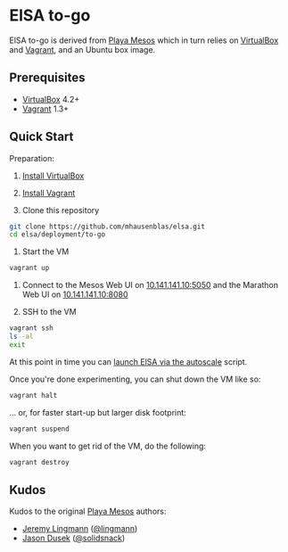 # ElSA to-go

ElSA to-go is derived from [Playa Mesos][1] which in turn relies on [VirtualBox][2] and [Vagrant][3], and an Ubuntu box image.

## Prerequisites

* [VirtualBox][2] 4.2+
* [Vagrant][3] 1.3+

## Quick Start

Preparation:

1. [Install VirtualBox](https://www.virtualbox.org/wiki/Downloads)

1. [Install Vagrant](http://www.vagrantup.com/downloads.html)

1. Clone this repository

  ```bash
  git clone https://github.com/mhausenblas/elsa.git
  cd elsa/deployment/to-go
  ```
1. Start the VM

  ```bash
  vagrant up
  ```

1. Connect to the Mesos Web UI on [10.141.141.10:5050](http://10.141.141.10:5050) and the Marathon Web UI on [10.141.141.10:8080](http://10.141.141.10:8080)

1. SSH to the VM

  ```bash
  vagrant ssh
  ls -al
  exit
  ```
  
At this point in time you can [launch ElSA via the autoscale](https://github.com/mhausenblas/elsa#launching-elsa-through-marathon) script. 

Once you're done experimenting, you can shut down the VM like so:

  ```bash
  vagrant halt
  ```
  
… or, for faster start-up but larger disk footprint:

  ```bash
  vagrant suspend
  ```

When you want to get rid of the VM, do the following:

  ```bash
  vagrant destroy
  ```


## Kudos

Kudos to the original [Playa Mesos][1] authors:
 
* [Jeremy Lingmann](https://github.com/lingmann) ([@lingmann](https://twitter.com/lingmann))
* [Jason Dusek](https://github.com/solidsnack) ([@solidsnack](https://twitter.com/solidsnack))

[1]: https://github.com/mesosphere/playa-mesos "Playa Mesos"
[2]: http://www.virtualbox.org/ "VirtualBox"
[3]: http://www.vagrantup.com/ "Vagrant"
